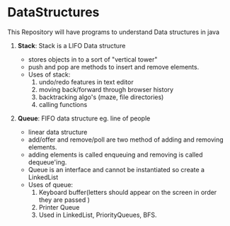 # DataStructures
This Repository will have programs to understand Data structures in java

1. **Stack**:
   Stack is a LIFO Data structure
    - stores objects in to a sort of "vertical tower"
    - push and pop are methods to insert and remove elements.
    - Uses of stack:
        1. undo/redo features in text editor
        2. moving back/forward through browser history
        3. backtracking algo's (maze, file directories)
        4. calling functions


2. **Queue**:
   FIFO data structure eg. line of people
    - linear data structure
    - add/offer and remove/poll are two method of adding and removing elements.
    - adding elements is called enqueuing and removing is called dequeue'ing.
    - Queue is an interface and cannot be instantiated so create a LinkedList
    - Uses of queue:
       1. Keyboard buffer(letters should appear on the screen in order they are passed )
       2. Printer Queue
       3. Used in LinkedList, PriorityQueues, BFS.

